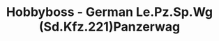 ---
layout: product
title: "Hobbyboss - German Le.Pz.Sp.Wg (Sd.Kfz.221)Panzerwag"
price: "TBA" 
desc: "N/A"
img_path: "/assets/img/HB83813.jpg"
brand: "N/A"
available: false
special_offer: false
new: false
soon: false
cat: "010000"
subcat: "013500"
subsubcat: "0N/A"
sifra: "HB83813"
popular: true
---